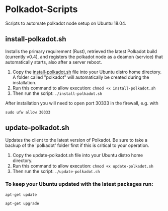 # Polkadot-Scripts
Scripts to automate polkadot node setup on Ubuntu 18.04.


## install-polkadot.sh

Installs the primary requirement (Rust), retrieved the latest Polkadot build (currently v0.4), and registers the polkadot node as a deamon (service) that automatically starts, also after a server reboot.

1. Copy the [install-polkadot.sh](Scripts/install-polkadot.sh) file into your Ubuntu distro home directory. A folder called "polkadot" will automatically be created during the installation.
2. Run this command to allow execution: `chmod +x install-polkadot.sh`
3. Then run the script: `./install-polkadot.sh`

After installation you will need to open port 30333 in the firewall, e.g. with 

`sudo ufw allow 30333`

## update-polkadot.sh

Updates the client to the latest version of Polkadot. Be sure to take a backup of the 'polkadot' folder first if this is critical to your operation.

1. Copy the update-polkadot.sh file into your Ubuntu distro home directory.
2. Run this command to allow execution: `chmod +x update-polkadot.sh`
3. Then run the script: `./update-polkadot.sh`



### To keep your Ubuntu updated with the latest packages run:

`apt-get update`

`apt-get upgrade`

